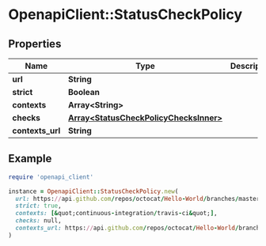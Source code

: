# OpenapiClient::StatusCheckPolicy

## Properties

| Name | Type | Description | Notes |
| ---- | ---- | ----------- | ----- |
| **url** | **String** |  |  |
| **strict** | **Boolean** |  |  |
| **contexts** | **Array&lt;String&gt;** |  |  |
| **checks** | [**Array&lt;StatusCheckPolicyChecksInner&gt;**](StatusCheckPolicyChecksInner.md) |  |  |
| **contexts_url** | **String** |  |  |

## Example

```ruby
require 'openapi_client'

instance = OpenapiClient::StatusCheckPolicy.new(
  url: https://api.github.com/repos/octocat/Hello-World/branches/master/protection/required_status_checks,
  strict: true,
  contexts: [&quot;continuous-integration/travis-ci&quot;],
  checks: null,
  contexts_url: https://api.github.com/repos/octocat/Hello-World/branches/master/protection/required_status_checks/contexts
)
```


